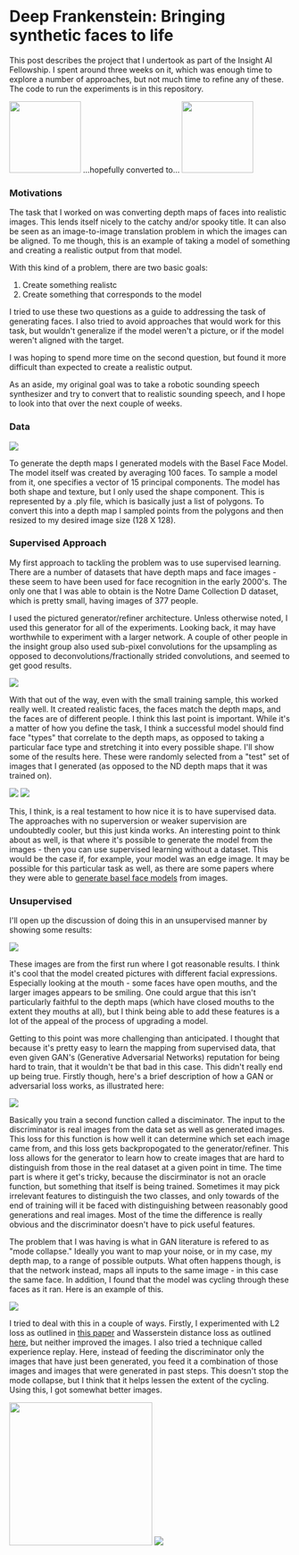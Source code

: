 # Deep Frankenstein: Bringing synthetic faces to life

This post describes the project that I undertook as part of the Insight AI Fellowship.  I spent around three weeks on it, which was enough time to explore a number of approaches, but not much time to refine any of these.  The code to run the experiments is in this repository.  

<img src="images/Face_3.png" width="128px"/>  ...hopefully converted to...  <img src="images/adam_ant.jpg" width="128px"/>

### Motivations
The task that I worked on was converting depth maps of faces into realistic images.  This lends itself nicely to the catchy and/or spooky title.  It can also be seen as an image-to-image translation problem in which the images can be aligned.  To me though, this is an example of taking a model of something and creating a realistic output from that model. 

With this kind of a problem, there are two basic goals:
1) Create something realistc
2) Create something that corresponds to the model

I tried to use these two questions as a guide to addressing the task of generating faces.  I also tried to avoid approaches that would work for this task, but wouldn't generalize if the model weren't a picture, or if the model weren't aligned with the target.  

I was hoping to spend more time on the second question, but found it more difficult than expected to create a realistic output.  

As an aside, my original goal was to take a robotic sounding speech synthesizer and try to convert that to realistic sounding speech, and I hope to look into that over the next couple of weeks.  

### Data
<img src="images/basel.png"/>

To generate the depth maps I generated models with the Basel Face Model.  The model itself was created by averaging 100 faces.  To sample a model from it, one specifies a vector of 15 principal components.  The model has both shape and texture, but I only used the shape component.  This is represented by a .ply file, which is basically just a list of polygons.  To convert this into a depth map I sampled points from the polygons and then resized to my desired image size (128 X 128).  

### Supervised Approach

My first approach to tackling the problem was to use supervised learning.  There are a number of datasets that have depth maps and face images - these seem to have been used for face recognition in the early 2000's.  The only one that I was able to obtain is the Notre Dame Collection D dataset, which is pretty small, having images of 377 people.  

I used the pictured generator/refiner architecture.  Unless otherwise noted, I used this generator for all of the experiments.  Looking back, it may have worthwhile to experiment with a larger network.  A couple of other people in the insight group also used sub-pixel convolutions for the upsampling as opposed to deconvolutions/fractionally strided convolutions, and seemed to get good results.  

<img src="images/U-shaped.png"/>

With that out of the way, even with the small training sample, this worked really well.  It created realistic faces, the faces match the depth maps, and the faces are of different people.  I think this last point is important.  While it's a matter of how you define the task, I think a successful model should find face "types" that correlate to the depth maps, as opposed to taking a particular face type and stretching it into every possible shape.  I'll show some of the results here.  These were randomly selected from a "test" set of images that I generated (as opposed to the ND depth maps that it was trained on).  

<img src="images/supervised_faces.png"/> <img src="images/supervised_big_faces.png"/>

This, I think, is a real testament to how nice it is to have supervised data.  The approaches with no superversion or weaker supervision are undoubtedly cooler, but this just kinda works.  An interesting point to think about as well, is that where it's possible to generate the model from the images - then you can use supervised learning without a dataset.  This would be the case if, for example, your model was an edge image.  It may be possible for this particular task as well, as there are some papers where they were able to [generate basel face models](https://arxiv.org/pdf/1701.05360.pdf) from images.

### Unsupervised

I'll open up the discussion of doing this in an unsupervised manner by showing some results:

<img src="images/gan_first.png"/>

These images are from the first run where I got reasonable results.  I think it's cool that the model created pictures with different facial expressions.  Especially looking at the mouth - some faces have open mouths, and the larger images appears to be smiling.  One could argue that this isn't particularly faithful to the depth maps (which have closed mouths to the extent they mouths at all), but I think being able to add these features is a lot of the appeal of the process of upgrading a model. 

Getting to this point was more challenging than anticipated.  I thought that because it's pretty easy to learn the mapping from supervised data, that even given GAN's (Generative Adversarial Networks) reputation for being hard to train, that it wouldn't be that bad in this case.  This didn't really end up being true.  Firstly though, here's a brief description of how a GAN or adversarial loss works, as illustrated here:

<img src="images/GAN.png"/>

Basically you train a second function called a disciminator.  The input to the discriminator is real images from the data set as well as generated images.  This loss for this function is how well it can determine which set each image came from, and this loss gets backpropogated to the generator/refiner.  This loss allows for the generator to learn how to create images that are hard to distinguish from those in the real dataset at a given point in time.  The time part is where it get's tricky, because the discirminator is not an oracle function, but something that itself is being trained.  Sometimes it may pick irrelevant features to distinguish the two classes, and only towards of the end of training will it be faced with distinguishing between reasonably good generations and real images.  Most of the time the difference is really obvious and the discriminator doesn't have to pick useful features.

The problem that I was having is what in GAN literature is refered to as "mode collapse."  Ideally you want to map your noise, or in my case, my depth map, to a range of possible outputs.  What often happens though, is that the network instead, maps all inputs to the same image - in this case the same face.  In addition, I found that the model was cycling through these faces as it ran.  Here is an example of this.  

<img src="images/cycles.png"/>

I tried to deal with this in a couple of ways.  Firstly, I experimented with L2 loss as outlined in [this paper](https://arxiv.org/pdf/1611.04076.pdf) and Wasserstein distance loss as outlined [here](https://arxiv.org/pdf/1701.07875.pdf), but neither improved the images.  I also tried a technique called experience replay.  Here, instead of feeding the discriminator only the images that have just been generated, you feed it a combination of those images and images that were generated in past steps.  This doesn't stop the mode collapse, but I think that it helps lessen the extent of the cycling.  Using this, I got somewhat better images. 

<img src="images/Replay Cache.png" height=256px/> <img src="images/results.png"/>







